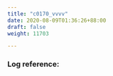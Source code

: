 ```yaml
---
title: "c0170_vvvv"
date: 2020-08-09T01:36:26+88:00
draft: false
weight: 11703

---
```


### Log reference: <no value>

```
